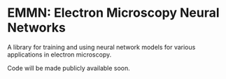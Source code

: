 # EMMN: Electron Microscopy Neural Networks
A library for training and using neural network models for various applications in electron microscopy.

Code will be made publicly available soon.
